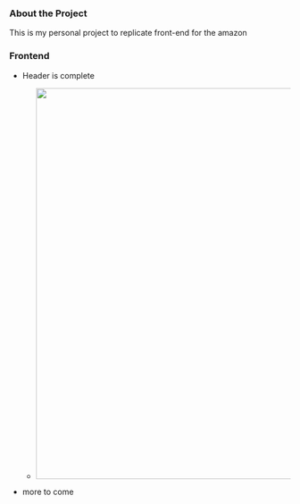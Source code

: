 
### About the Project
This is my personal project to replicate front-end for the amazon


### Frontend
- Header is complete
    - <p align="center">
        <img  src="https://user-images.githubusercontent.com/87157585/148164752-37819dfe-7788-47d9-9c80-643248daeb26.png" width="700">
      </p>
- more to come
